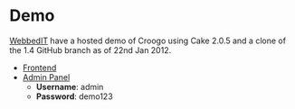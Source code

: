# Demo

[WebbedIT](http://www.webbedit.co.uk/) have a hosted demo of Croogo using Cake 2.0.5 and a clone of the 1.4 GitHub branch as of 22nd Jan 2012.

* [Frontend](http://croogo.webbedit.co.uk)
* [Admin Panel](http://croogo.webbedit.co.uk/admin)
   * **Username**: admin
   * **Password**: demo123